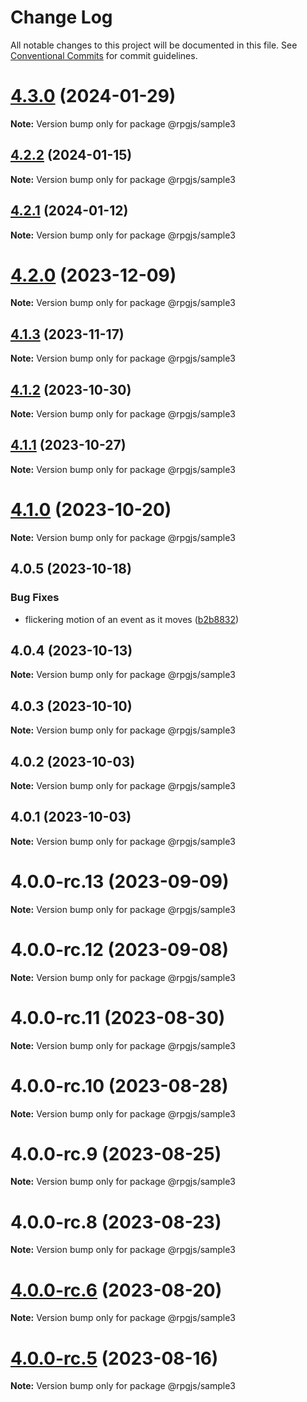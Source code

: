 # Change Log

All notable changes to this project will be documented in this file.
See [Conventional Commits](https://conventionalcommits.org) for commit guidelines.

# [4.3.0](https://github.com/RSamaium/RPG-JS/compare/v4.2.2...v4.3.0) (2024-01-29)

**Note:** Version bump only for package @rpgjs/sample3





## [4.2.2](https://github.com/RSamaium/RPG-JS/compare/v4.2.1...v4.2.2) (2024-01-15)

**Note:** Version bump only for package @rpgjs/sample3





## [4.2.1](https://github.com/RSamaium/RPG-JS/compare/v4.2.0...v4.2.1) (2024-01-12)

**Note:** Version bump only for package @rpgjs/sample3





# [4.2.0](https://github.com/RSamaium/RPG-JS/compare/v4.1.3...v4.2.0) (2023-12-09)

**Note:** Version bump only for package @rpgjs/sample3





## [4.1.3](https://github.com/RSamaium/RPG-JS/compare/v4.1.2...v4.1.3) (2023-11-17)

**Note:** Version bump only for package @rpgjs/sample3





## [4.1.2](https://github.com/RSamaium/RPG-JS/compare/v4.1.1...v4.1.2) (2023-10-30)

**Note:** Version bump only for package @rpgjs/sample3





## [4.1.1](https://github.com/RSamaium/RPG-JS/compare/v4.1.0...v4.1.1) (2023-10-27)

**Note:** Version bump only for package @rpgjs/sample3





# [4.1.0](https://github.com/RSamaium/RPG-JS/compare/v4.0.5...v4.1.0) (2023-10-20)

**Note:** Version bump only for package @rpgjs/sample3





## 4.0.5 (2023-10-18)


### Bug Fixes

* flickering motion of an event as it moves ([b2b8832](https://github.com/RSamaium/RPG-JS/commit/b2b8832a1582933afb64c698f40d1b0e72021780))





## 4.0.4 (2023-10-13)

**Note:** Version bump only for package @rpgjs/sample3





## 4.0.3 (2023-10-10)

**Note:** Version bump only for package @rpgjs/sample3





## 4.0.2 (2023-10-03)

**Note:** Version bump only for package @rpgjs/sample3





## 4.0.1 (2023-10-03)

**Note:** Version bump only for package @rpgjs/sample3





# 4.0.0-rc.13 (2023-09-09)

**Note:** Version bump only for package @rpgjs/sample3





# 4.0.0-rc.12 (2023-09-08)

**Note:** Version bump only for package @rpgjs/sample3





# 4.0.0-rc.11 (2023-08-30)

**Note:** Version bump only for package @rpgjs/sample3





# 4.0.0-rc.10 (2023-08-28)

**Note:** Version bump only for package @rpgjs/sample3





# 4.0.0-rc.9 (2023-08-25)

**Note:** Version bump only for package @rpgjs/sample3





# 4.0.0-rc.8 (2023-08-23)

**Note:** Version bump only for package @rpgjs/sample3





# [4.0.0-rc.6](https://github.com/RSamaium/RPG-JS/compare/v4.0.0-rc.5...v4.0.0-rc.6) (2023-08-20)

**Note:** Version bump only for package @rpgjs/sample3





# [4.0.0-rc.5](https://github.com/RSamaium/RPG-JS/compare/v4.0.0-rc.4...v4.0.0-rc.5) (2023-08-16)

**Note:** Version bump only for package @rpgjs/sample3
